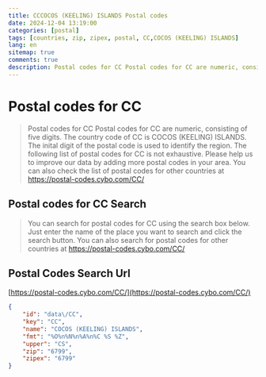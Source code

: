 ```yaml
---
title: CCCOCOS (KEELING) ISLANDS Postal codes 
date: 2024-12-04 13:19:00
categories: [postal]
tags: [countries, zip, zipex, postal, CC,COCOS (KEELING) ISLANDS]
lang: en
sitemap: true
comments: true
description: Postal codes for CC Postal codes for CC are numeric, consisting of five digits. The country code of CC is COCOS (KEELING) ISLANDS. The inital digit of the postal code is used to identify the region. The following list of postal codes for CC is not exhaustive. Please help us to improve our data by adding more postal codes in your area. You can also check the list of postal codes for other countries at https://postal-codes.cybo.com/CC/
---
```


# Postal codes for CC
> Postal codes for CC Postal codes for CC are numeric, consisting of five digits. The country code of CC is COCOS (KEELING) ISLANDS. The inital digit of the postal code is used to identify the region. The following list of postal codes for CC is not exhaustive. Please help us to improve our data by adding more postal codes in your area. You can also check the list of postal codes for other countries at https://postal-codes.cybo.com/CC/

## Postal codes for CC Search 
> You can search for postal codes for CC using the search box below. Just enter the name of the place you want to search and click the search button. You can also search for postal codes for other countries at https://postal-codes.cybo.com/CC/

## Postal Codes Search Url

[https://postal-codes.cybo.com/CC/](https://postal-codes.cybo.com/CC/)
```json
{
    "id": "data\/CC",
    "key": "CC",
    "name": "COCOS (KEELING) ISLANDS",
    "fmt": "%O%n%N%n%A%n%C %S %Z",
    "upper": "CS",
    "zip": "6799",
    "zipex": "6799"
}
```
